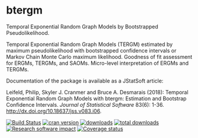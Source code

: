 # btergm

Temporal Exponential Random Graph Models by Bootstrapped Pseudolikelihood.

Temporal Exponential Random Graph Models (TERGM) estimated by maximum pseudolikelihood with bootstrapped confidence intervals or Markov Chain Monte Carlo maximum likelihood. Goodness of fit assessment for ERGMs, TERGMs, and SAOMs. Micro-level interpretation of ERGMs and TERGMs.

Documentation of the package is available as a JStatSoft article:

Leifeld, Philip, Skyler J. Cranmer and Bruce A. Desmarais (2018): Temporal Exponential Random Graph Models with btergm: Estimation and Bootstrap Confidence Intervals. _Journal of Statistical Software_ 83(6): 1-36. http://dx.doi.org/10.18637/jss.v083.i06.

[![Build Status](https://travis-ci.org/leifeld/btergm.svg?branch=master)](https://travis-ci.org/leifeld/btergm)
[![cran version](http://www.r-pkg.org/badges/version/btergm)](https://cran.r-project.org/package=btergm)
[![downloads](http://cranlogs.r-pkg.org/badges/btergm)](http://cranlogs.r-pkg.org/badges/btergm)
[![total downloads](http://cranlogs.r-pkg.org/badges/grand-total/btergm)](http://cranlogs.r-pkg.org/badges/grand-total/btergm)
[![Research software impact](http://depsy.org/api/package/cran/btergm/badge.svg)](http://depsy.org/package/r/btergm)
[![Coverage status](https://codecov.io/gh/leifeld/btergm/branch/master/graph/badge.svg)](https://codecov.io/github/leifeld/btergm?branch=master)